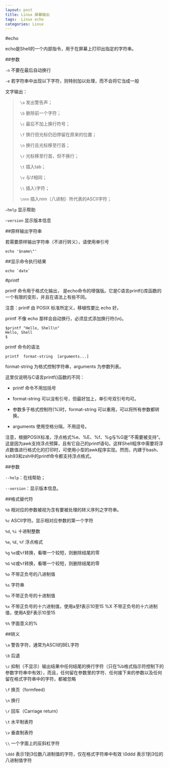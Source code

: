 ```yaml
---
layout: post
title: Linux 屏幕输出
tags:  Linux echo
categories: Linux
---
```



<div class="toc"></div>

#echo

echo是Shell的一个内部指令，用于在屏幕上打印出指定的字符串。

##参数

`-n` 不要在最后自动换行

`-e` 若字符串中出现以下字符，则特别加以处理，而不会将它当成一般

文字输出：
>` \a` 发出警告声；
>
>` \b` 删除前一个字符；
>
>` \c` 最后不加上换行符号；
>
>` \f` 换行但光标仍旧停留在原来的位置；
>
>` \n` 换行且光标移至行首；
>
>` \r` 光标移至行首，但不换行；
>
>` \t` 插入tab；
>
>` \v` 与\f相同；
>
>` \\` 插入\字符；
>
>` \nnn` 插入nnn（八进制）所代表的ASCII字符；

`–help` 显示帮助

`–version` 显示版本信息

##原样输出字符串

若需要原样输出字符串（不进行转义），请使用单引号

    echo '$name\"'

##显示命令执行结果

    echo `date`

#printf

printf 命令用于格式化输出， 是echo命令的增强版。它是C语言printf()库函数的一个有限的变形，并且在语法上有些不同。

注意：printf 由 POSIX 标准所定义，移植性要比 echo 好。

printf 不像 echo 那样会自动换行，必须显式添加换行符(\n)。

    $printf "Hello, Shell\n"
    Hello, Shell
    $

printf 命令的语法

`printf  format-string  [arguments...]`

format-string 为格式控制字符串，arguments 为参数列表。

这里仅说明与C语言printf()函数的不同：

* printf 命令不用加括号

* format-string 可以没有引号，但最好加上，单引号双引号均可。

* 参数多于格式控制符(%)时，format-string 可以重用，可以将所有参数都转换。

* arguments 使用空格分隔，不用逗号。

注意，根据POSIX标准，浮点格式%e、%E、%f、%g与%G是“不需要被支持”。这是因为awk支持浮点预算，且有它自己的printf语句。这样Shell程序中需要将浮点数值进行格式化的打印时，可使用小型的awk程序实现。然而，内建于bash、ksh93和zsh中的printf命令都支持浮点格式。

##参数

`--help`：在线帮助；

`--version`：显示版本信息。

##格式替代符

`%b` 相对应的参数被视为含有要被处理的转义序列之字符串。

`%c` ASCII字符。显示相对应参数的第一个字符

`%d`, `%i` 十进制整数

`%e`, `%E`, `%f` 浮点格式

`%g` `%e`或`%f`转换，看哪一个较短，则删除结尾的零

`%G` `%E`或`%f`转换，看哪一个较短，则删除结尾的零

`%o` 不带正负号的八进制值

`%s` 字符串

`%u` 不带正负号的十进制值

`%x` 不带正负号的十六进制值，使用a至f表示10至15 %X 不带正负号的十六进制值，使用A至F表示10至15

`%%` 字面意义的%

##转义

`\a` 警告字符，通常为ASCII的BEL字符

`\b` 后退


`\c` 抑制（不显示）输出结果中任何结尾的换行字符（只在%b格式指示符控制下的参数字符串中有效），而且，任何留在参数里的字符、任何接下来的参数以及任何留在格式字符串中的字符，都被忽略

`\f` 换页（formfeed）

`\n` 换行

`\r` 回车（Carriage return）

`\t` 水平制表符

`\v` 垂直制表符

`\\` 一个字面上的反斜杠字符

`\ddd` 表示1到3位数八进制值的字符，仅在格式字符串中有效 \0ddd 表示1到3位的八进制值字符